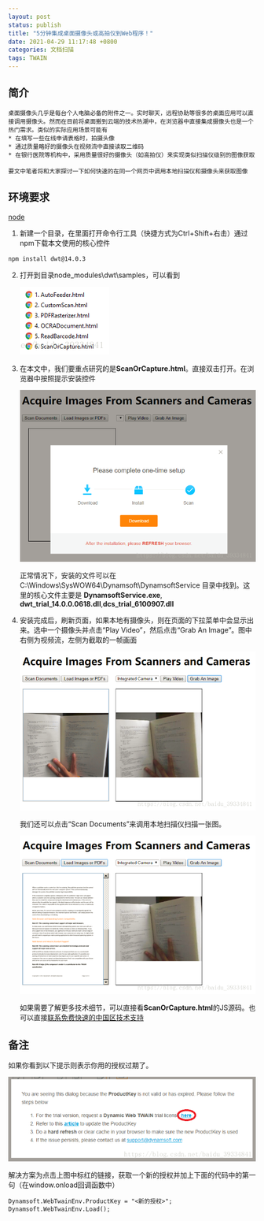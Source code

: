 ```yaml
---
layout: post
status: publish
title: "5分钟集成桌面摄像头或高拍仪到Web程序！"
date: 2021-04-29 11:17:48 +0800
categories: 文档扫描
tags: TWAIN
---
```


## 简介

```
桌面摄像头几乎是每台个人电脑必备的附件之一。实时聊天，远程协助等很多的桌面应用可以直接调用摄像头。然而在目前将桌面搬到云端的技术热潮中，在浏览器中直接集成摄像头也是一个热门需求。类似的实际应用场景可能有
* 在填写一些在线申请表格时，拍摄头像
* 通过质量略好的摄像头在视频流中直接读取二维码
* 在银行医院等机构中，采用质量很好的摄像头（如高拍仪）来实现类似扫描仪级别的图像获取

要文中笔者将和大家探讨一下如何快速的在同一个网页中调用本地扫描仪和摄像头来获取图像

```

## 环境要求

[node](https://nodejs.org/en/)

1. 新建一个目录，在里面打开命令行工具（快捷方式为Ctrl+Shift+右击）通过npm下载本文使用的核心控件

 ```bash
 npm install dwt@14.0.3
 ```
2. 打开到目录node_modules\dwt\samples，可以看到

   ![samples](/album/2021/5-minute-integration-of-desktop-camera-or-hightimer-to-Web-application/20180724163537279.png)

3. 在本文中，我们要重点研究的是**ScanOrCapture.html**。直接双击打开。在浏览器中按照提示安装控件

   ![控件](/album/2021/5-minute-integration-of-desktop-camera-or-hightimer-to-Web-application/20180726100437954.png)

   正常情况下，安装的文件可以在 C:\Windows\SysWOW64\Dynamsoft\DynamsoftService 目录中找到。这里的核心文件主要是
**DynamsoftService.exe**, **dwt_trial_14.0.0.0618.dll**,**dcs_trial_6100907.dll**

4. 安装完成后，刷新页面，如果本地有摄像头，则在页面的下拉菜单中会显示出来。选中一个摄像头并点击“Play Video”，然后点击“Grab An Image”。图中右侧为视频流，左侧为截取的一帧画面

   ![截图](/album/2021/5-minute-integration-of-desktop-camera-or-hightimer-to-Web-application/20180726101522446.png)
 
   我们还可以点击“Scan Documents”来调用本地扫描仪扫描一张图。
 
   ![本地图片](/album/2021/5-minute-integration-of-desktop-camera-or-hightimer-to-Web-application/20180726102018666.png)
  
   如果需要了解更多技术细节，可以直接看**ScanOrCapture.html**的JS源码。也可以直接[联系免费快速的中国区技术支持](https://www.damingsoft.com/ContactUs.aspx)
  
## 备注
  
  如果你看到以下提示则表示你用的授权过期了。
  
  ![过期](/album/2021/5-minute-integration-of-desktop-camera-or-hightimer-to-Web-application/20180724123243669.png)
  
  解决方案为点击上图中标红的链接，获取一个新的授权并加上下面的代码中的第一句（在window.onload回调函数中）
  
  ```
Dynamsoft.WebTwainEnv.ProductKey = "<新的授权>";
Dynamsoft.WebTwainEnv.Load();
  ```
